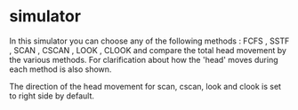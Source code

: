 # simulator

In this simulator you can choose any of the following methods : FCFS , SSTF , SCAN , CSCAN , LOOK , CLOOK
 and compare the total head movement by the various methods. For clarification about how the 'head' moves during each method is also shown.
 
 The direction of the head movement for scan, cscan, look and clook is set to right side by default.
